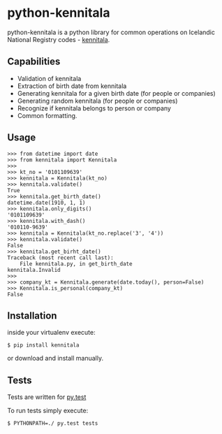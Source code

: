 python-kennitala
================

python-kennitala is a python library for common operations on Icelandic
National Registry codes - [kennitala](https://en.wikipedia.org/wiki/Kennitala).

## Capabilities

* Validation of kennitala
* Extraction of birth date from kennitala
* Generating kennitala for a given birth date (for people or companies)
* Generating random kennitala (for people or companies)
* Recognize if kennitala belongs to person or company
* Common formatting.

## Usage

    >>> from datetime import date
    >>> from kennitala import Kennitala
    >>>
    >>> kt_no = '0101109639'
    >>> kennitala = Kennitala(kt_no)
    >>> kennitala.validate()
    True
    >>> kennitala.get_birth_date()
    datetime.date(1910, 1, 1)
    >>> kennitala.only_digits()
    '0101109639'
    >>> kennitala.with_dash()
    '010110-9639'
    >>> kennitala = Kennitala(kt_no.replace('3', '4'))
    >>> kennitala.validate()
    False
    >>> kennitala.get_birht_date()
    Traceback (most recent call last):
        File kennitala.py, in get_birth_date
    kennitala.Invalid
    >>>
    >>> company_kt = Kennitala.generate(date.today(), person=False)
    >>> Kennitala.is_personal(company_kt)
    False


## Installation

inside your virtualenv execute:

    $ pip install kennitala

or download and install manually.


## Tests

Tests are written for [py.test](https://pytest.org/latest)

To run tests simply execute:

    $ PYTHONPATH=./ py.test tests
